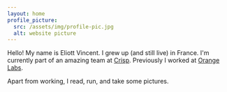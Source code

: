 ```yaml
---
layout: home
profile_picture:
  src: /assets/img/profile-pic.jpg
  alt: website picture
---
```


<p>
  Hello! My name is Eliott Vincent. I grew up (and still live) in France. I'm currently part of an amazing team at <a target="_blank" href="https://crisp.chat">Crisp</a>.
  Previously I worked at <a target="_blank" href="https://hellofuture.orange.com/en/">Orange Labs</a>.
</p>

<p>
  Apart from working, I read, run, and take some pictures.
</p>
